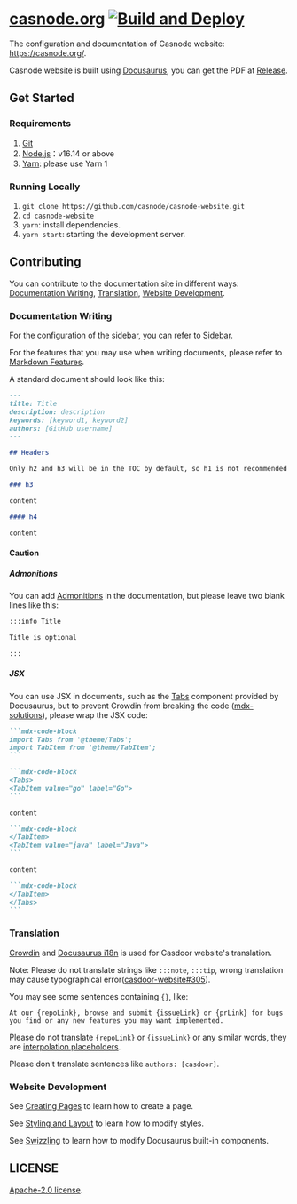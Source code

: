 # [casnode.org](https://casnode.org) [![Build and Deploy](https://github.com/casnode/casnode-website/actions/workflows/master.yml/badge.svg)](https://github.com/casnode/casnode-website/actions/workflows/master.yml)

The configuration and documentation of Casnode website: <https://casnode.org/>.

Casnode website is built using [Docusaurus](https://docusaurus.io/), you can get the PDF at [Release](https://github.com/casnode/casnode-website/releases/tag/pdf).

## Get Started

### Requirements

1. [Git](https://git-scm.com/downloads)
2. [Node.js](https://nodejs.org/en/download/)：v16.14 or above
3. [Yarn](https://classic.yarnpkg.com/en/docs/install): please use Yarn 1

### Running Locally

1. `git clone https://github.com/casnode/casnode-website.git`
2. `cd casnode-website`
3. `yarn`: install dependencies.
4. `yarn start`: starting the development server.

## Contributing

You can contribute to the documentation site in different ways: [Documentation Writing](#documentation-writing), [Translation](#translation), [Website Development](#website-development).

### Documentation Writing

For the configuration of the sidebar, you can refer to [Sidebar](https://docusaurus.io/docs/sidebar).

For the features that you may use when writing documents, please refer to [Markdown Features](https://docusaurus.io/docs/markdown-features).

A standard document should look like this:

````md
---
title: Title
description: description
keywords: [keyword1, keyword2]
authors: [GitHub username]
---

## Headers

Only h2 and h3 will be in the TOC by default, so h1 is not recommended to use.

### h3

content

#### h4

content

````

#### Caution

##### Admonitions

You can add [Admonitions](https://docusaurus.io/docs/markdown-features/admonitions) in the documentation, but please leave two blank lines like this:

```md
:::info Title

Title is optional

:::
```

##### JSX

You can use JSX in documents, such as the [Tabs](https://docusaurus.io/docs/markdown-features/tabs) component provided by Docusaurus, but to prevent Crowdin from breaking the code ([mdx-solutions](https://docusaurus.io/docs/i18n/crowdin#mdx-solutions)), please wrap the JSX code:

````md
```mdx-code-block
import Tabs from '@theme/Tabs';
import TabItem from '@theme/TabItem';
```

```mdx-code-block
<Tabs>
<TabItem value="go" label="Go">
```

content

```mdx-code-block
</TabItem>
<TabItem value="java" label="Java">
```

content

```mdx-code-block
</TabItem>
</Tabs>
```

````

### Translation

[Crowdin](https://crowdin.com/project/casnode-website) and [Docusaurus i18n](https://docusaurus.io/docs/i18n/introduction) is used for Casdoor website's translation.

Note: Please do not translate strings like `:::note`, `:::tip`, wrong translation may cause typographical error([casdoor-website#305](https://github.com/casdoor/casdoor-website/issues/305)).

You may see some sentences containing `{}`, like:

```text
At our {repoLink}, browse and submit {issueLink} or {prLink} for bugs you find or any new features you may want implemented.
```

Please do not translate `{repoLink}` or `{issueLink}` or any similar words, they are [interpolation placeholders](https://docusaurus.io/docs/docusaurus-core#translate-props).

Please don't translate sentences like `authors: [casdoor]`.

### Website Development

See [Creating Pages](https://docusaurus.io/docs/creating-pages) to learn how to create a page.

See [Styling and Layout](https://docusaurus.io/docs/styling-layout) to learn how to modify styles.

See [Swizzling](https://docusaurus.io/docs/swizzling) to learn how to modify Docusaurus built-in components.

## LICENSE

[Apache-2.0 license](./LICENSE).
